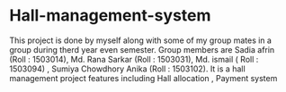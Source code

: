 # Hall-management-system
This project is done by myself along with some of my group mates in a group during  therd year even semester. 
Group members are Sadia afrin (Roll : 1503014), Md. Rana Sarkar (Roll : 1503031), Md. ismail ( Roll : 1503094) , Sumiya Chowdhory Anika (Roll : 1503102).
It is a hall management project features including Hall allocation , Payment system 

